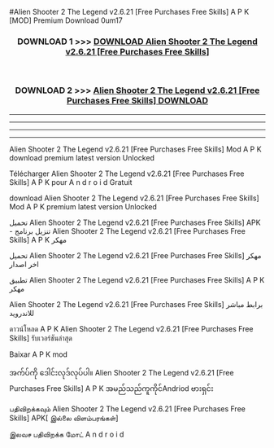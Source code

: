 #Alien Shooter 2 The Legend v2.6.21  [Free Purchases Free Skills] A P K [MOD] Premium Download 0um17



<div align="center">

<h3>DOWNLOAD 1 >>> <a href="https://teeasianyam.web.app?sq=Alien Shooter 2 The Legend v2.6.21  [Free Purchases Free Skills]">DOWNLOAD Alien Shooter 2 The Legend v2.6.21  [Free Purchases Free Skills] </a></h3><br>

<h3>DOWNLOAD 2 >>> <a href="https://teeasianyam.web.app?sq=Alien Shooter 2 The Legend v2.6.21  [Free Purchases Free Skills] ">Alien Shooter 2 The Legend v2.6.21  [Free Purchases Free Skills]  DOWNLOAD </a></h3>

</div>


----------------------------------------------------------

----------------------------------------------------------

----------------------------------------------------------

----------------------------------------------------------


Alien Shooter 2 The Legend v2.6.21  [Free Purchases Free Skills]  Mod A P K download premium latest version Unlocked

Télécharger Alien Shooter 2 The Legend v2.6.21  [Free Purchases Free Skills]  A P K pour A n d r o i d Gratuit

download Alien Shooter 2 The Legend v2.6.21  [Free Purchases Free Skills]  Mod A P K premium latest version Unlocked

تحميل Alien Shooter 2 The Legend v2.6.21  [Free Purchases Free Skills]  APK - تنزيل برنامج Alien Shooter 2 The Legend v2.6.21  [Free Purchases Free Skills]  A P K مهكر

تحميل Alien Shooter 2 The Legend v2.6.21  [Free Purchases Free Skills]  مهكر اخر اصدار

تطبيق Alien Shooter 2 The Legend v2.6.21  [Free Purchases Free Skills]  A P K مهكر

Alien Shooter 2 The Legend v2.6.21  [Free Purchases Free Skills]  برابط مباشر للاندرويد

ดาวน์โหลด A P K Alien Shooter 2 The Legend v2.6.21  [Free Purchases Free Skills]  รับเวอร์ชันล่าสุด

Baixar A P K mod

အက်ပ်ကို ဒေါင်းလုဒ်လုပ်ပါ။ Alien Shooter 2 The Legend v2.6.21  [Free Purchases Free Skills]  A P K အမည်သည်ကူကိုင်Andriod ဗားရှင်း

பதிவிறக்கவும் Alien Shooter 2 The Legend v2.6.21  [Free Purchases Free Skills]  APK[ இல்லை விளம்பரங்கள்] 
 
இலவச பதிவிறக்க மோட் A n d r o i d



